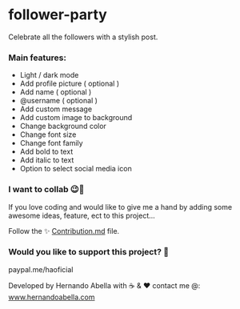 # follower-party
Celebrate all the followers with a stylish post.

### Main features:
- Light / dark mode
- Add profile picture ( optional )
- Add name ( optional )
- @username ( optional )
- Add custom message 
- Add custom image to background
- Change background color
- Change font size
- Change font family
- Add bold to text
- Add italic to text 
- Option to select social media icon

### I want to collab 😉🫰
If you love coding and would like to give me a hand by adding some awesome ideas, feature, ect to this project...

Follow the ✨ [Contribution.md](/Contribution.md) file.

### Would you like to support this project? 🤑
paypal.me/haoficial 

Developed by Hernando Abella with ☕ & ♥️
contact me @: www.hernandoabella.com
